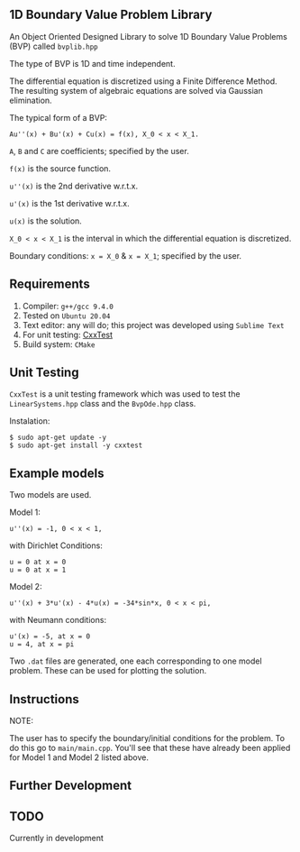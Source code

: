 ## 1D Boundary Value Problem Library

An Object Oriented Designed Library to solve 1D Boundary Value Problems (BVP) called `bvplib.hpp`

The type of BVP is 1D and time independent.

The differential equation is discretized using a Finite Difference Method.
The resulting system of algebraic equations are solved via Gaussian elimination.

The typical form of a BVP:

    Au''(x) + Bu'(x) + Cu(x) = f(x), X_0 < x < X_1.

`A`, `B` and `C` are coefficients; specified by the user. 

`f(x)` is the source function.

`u''(x)` is the 2nd derivative w.r.t.x.

`u'(x)` is the 1st derivative w.r.t.x.

`u(x)` is the solution.

`X_0 < x < X_1` is the interval in which the differential equation is discretized.

Boundary conditions: `x = X_0` & `x = X_1`; specified by the user.

## Requirements

1. Compiler: `g++/gcc 9.4.0`
2. Tested on `Ubuntu 20.04`
3. Text editor: any will do; this project was developed using `Sublime Text`
4. For unit testing: [CxxTest](https://cxxtest.com/)
5. Build system: `CMake`

## Unit Testing

`CxxTest` is a unit testing framework which was used to test the `LinearSystems.hpp` class and the `BvpOde.hpp` class.

Instalation:

    $ sudo apt-get update -y
    $ sudo apt-get install -y cxxtest

## Example models

Two models are used.

Model 1:

    u''(x) = -1, 0 < x < 1,

with Dirichlet Conditions:

    u = 0 at x = 0 
    u = 0 at x = 1 

Model 2:

    u''(x) + 3*u'(x) - 4*u(x) = -34*sin*x, 0 < x < pi,

with Neumann conditions:

    u'(x) = -5, at x = 0
    u = 4, at x = pi

Two `.dat` files are generated, one each corresponding to one model problem. These can be used for plotting the solution.

## Instructions



NOTE:

The user has to specify the boundary/initial conditions for the problem. To do this go to `main/main.cpp`.
You'll see that these have already been applied for Model 1 and Model 2 listed above.

## Further Development

## TODO

Currently in development



